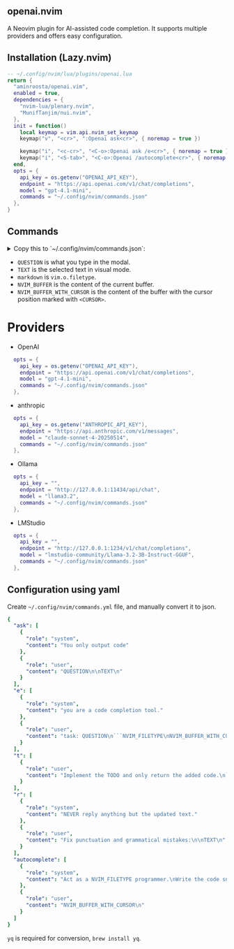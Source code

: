 ## openai.nvim

A Neovim plugin for AI-assisted code completion. It supports multiple providers and offers easy configuration.

## Installation (Lazy.nvim)
```lua
-- ~/.config/nvim/lua/plugins/openai.lua
return {
  "aminroosta/openai.vim",
  enabled = true,
  dependencies = {
    "nvim-lua/plenary.nvim",
    "MunifTanjim/nui.nvim",
  },
  init = function()
    local keymap = vim.api.nvim_set_keymap
    keymap("v", "<cr>", ":Openai ask<cr>", { noremap = true })

    keymap("i", "<c-cr>", "<C-o>:Openai ask /e<cr>", { noremap = true })
    keymap("i", "<S-tab>", "<C-o>:Openai /autocomplete<cr>", { noremap = true })
  end,
  opts = {
    api_key = os.getenv("OPENAI_API_KEY"),
    endpoint = "https://api.openai.com/v1/chat/completions",
    model = "gpt-4.1-mini",
    commands = "~/.config/nvim/commands.json"
  },
}
```

## Commands
<details> <summary>Copy this to `~/.config/nvim/commands.json`: </summary>

```json
{
  "ask": [
    {
      "role": "system",
      "content": "You only output code"
    },
    {
      "role": "user",
      "content": "QUESTION\n\nTEXT\n"
    }
  ],
  "e": [
    {
      "role": "system",
      "content": "you are a code completion tool."
    },
    {
      "role": "user",
      "content": "task: QUESTION\n```NVIM_FILETYPE\nNVIM_BUFFER_WITH_CURSOR\n```\n- <CURSOR> is the cursor position.\n- NEVER reply anything but the added code.\n"
    }
  ],
  "t": [
    {
      "role": "user",
      "content": "Implement the TODO and only return the added code.\n```NVIM_FILETYPE\nNVIM_BUFFER\n```\n"
    }
  ],
  "r": [
    {
      "role": "system",
      "content": "NEVER reply anything but the updated text."
    },
    {
      "role": "user",
      "content": "Fix punctuation and grammatical mistakes:\n\nTEXT\n"
    }
  ],
  "autocomplete": [
    {
      "role": "system",
      "content": "Act as a NVIM_FILETYPE programmer.\nWrite the code snippet to complete the rest of the line at <CURSOR>.\n"
    },
    {
      "role": "user",
      "content": "NVIM_BUFFER_WITH_CURSOR\n"
    }
  ]
}
```

</details>

- `QUESTION` is what you type in the modal.
- `TEXT` is the selected text in visual mode.
- `markdown` is `vim.o.filetype`.
- `NVIM_BUFFER` is the content of the current buffer.
- `NVIM_BUFFER_WITH_CURSOR` is the content of the buffer with the cursor position marked with `<CURSOR>`.

# Providers

* OpenAI
```lua
  opts = {
    api_key = os.getenv("OPENAI_API_KEY"),
    endpoint = "https://api.openai.com/v1/chat/completions",
    model = "gpt-4.1-mini",
    commands = "~/.config/nvim/commands.json"
  },
```

* anthropic
```lua
  opts = {
    api_key = os.getenv("ANTHROPIC_API_KEY"),
    endpoint = "https://api.anthropic.com/v1/messages",
    model = "claude-sonnet-4-20250514",
    commands = "~/.config/nvim/commands.json"
  },
```

* Ollama

```lua
  opts = {
    api_key = "",
    endpoint = "http://127.0.0.1:11434/api/chat",
    model = "llama3.2",
    commands = "~/.config/nvim/commands.json"
  },
```
 
* LMStudio
```lua
  opts = {
    api_key = "",
    endpoint = "http://127.0.0.1:1234/v1/chat/completions",
    model = "lmstudio-community/Llama-3.2-3B-Instruct-GGUF",
    commands = "~/.config/nvim/commands.json"
  },
```

## Configuration using yaml
Create `~/.config/nvim/commands.yml` file, and manually convert it to json.
````yaml
{
  "ask": [
    {
      "role": "system",
      "content": "You only output code"
    },
    {
      "role": "user",
      "content": "QUESTION\n\nTEXT\n"
    }
  ],
  "e": [
    {
      "role": "system",
      "content": "you are a code completion tool."
    },
    {
      "role": "user",
      "content": "task: QUESTION\n```NVIM_FILETYPE\nNVIM_BUFFER_WITH_CURSOR\n```\n- <CURSOR> is the cursor position.\n- NEVER reply anything but the added code.\n"
    }
  ],
  "t": [
    {
      "role": "user",
      "content": "Implement the TODO and only return the added code.\n```NVIM_FILETYPE\nNVIM_BUFFER\n```\n"
    }
  ],
  "r": [
    {
      "role": "system",
      "content": "NEVER reply anything but the updated text."
    },
    {
      "role": "user",
      "content": "Fix punctuation and grammatical mistakes:\n\nTEXT\n"
    }
  ],
  "autocomplete": [
    {
      "role": "system",
      "content": "Act as a NVIM_FILETYPE programmer.\nWrite the code snippet to complete the rest of the line at <CURSOR>.\n"
    },
    {
      "role": "user",
      "content": "NVIM_BUFFER_WITH_CURSOR\n"
    }
  ]
}
````

`yq` is required for conversion, `brew install yq`.
